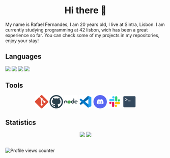 <div align="center">
  <h1> Hi there 👋 </h1>
</div>

My name is Rafael Fernandes, I am 20 years old, I live at Sintra, Lisbon.
I am currently studying programming at 42 lisbon, wich has been a great experience so far. You can check some of my projects in my repositories, enjoy your stay!

## Languages
![](https://img.shields.io/badge//-C-1?style=square&logo=c&logoColor=white&color=9cf)
![](https://img.shields.io/badge//-JS-1?style=square&logo=javascript&logoColor=white&color=9cf)
![](https://img.shields.io/badge//-HTML-1?style=square&logo=html5&logoColor=white&color=9cf)
![](https://img.shields.io/badge//-CSS-1?style=square&logo=css3&logoColor=white&color=9cf)

## Tools
<div align="center">
  <img src=".github\logo-git.svg" height="42px" alt="GIT"/>
  <img src=".github\logo-github.svg" height="42px" alt="GITHUB"/>
  <img src=".github\logo-nodejs.svg" height="42px" alt="NODEJS"/>
  <img src=".github\logo-vscode.svg" height="42px" alt="VISUAL STUDIO CODE"/>  
  <img src=".github\logo-discord.svg" height="42px" alt="DISCORD"/>
  <img src=".github\logo-slack.svg" height="42px" alt="SLACK"/>
  <img src=".github\logo-bash.svg" height="42px" alt="BASH"/>
</div >

## Statistics

<div align="center">
  <img height="192px" src="https://github-readme-stats.vercel.app/api/top-langs/?username=Rafael2sf&langs_count=3&theme=dracula"/>
  <img height="192px" src="https://github-readme-stats.vercel.app/api?username=Rafael2sf&show_icons=true&theme=aura_dark&include_all_commits=true&count_private=true"/>
</div>

<br />

![Profile views counter](https://komarev.com/ghpvc/?username=Rafael2sf&&style=flat-square)
